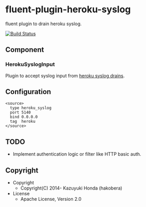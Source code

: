 # fluent-plugin-heroku-syslog

fluent plugin to drain heroku syslog.

[![Build Status](https://travis-ci.org/hakobera/fluent-plugin-heroku-syslog.png?branch=master)](https://travis-ci.org/hakobera/fluent-plugin-heroku-syslog)

## Component

### HerokuSyslogInput

Plugin to accept syslog input from [heroku syslog drains](https://devcenter.heroku.com/articles/logging#syslog-drains).

## Configuration

```
<source>
  type heroku_syslog
  port 5140
  bind 0.0.0.0
  tag  heroku
</source>
```

## TODO

- Implement authentication logic or filter like HTTP basic auth.

## Copyright

- Copyright
  - Copyright(C) 2014- Kazuyuki Honda (hakobera)
- License
  - Apache License, Version 2.0
